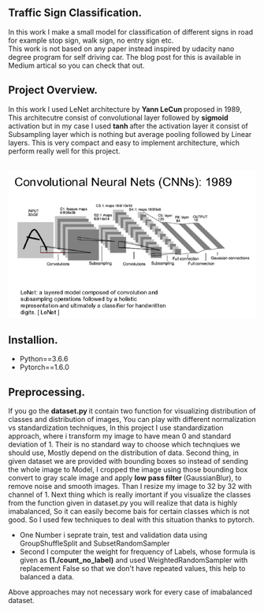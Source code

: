 <h2> Traffic Sign Classification. </h2>
<p>In this work I make a small model for classification of different signs in road for example stop sign, walk sign, no entry sign etc.<br/>
This work is not based on any paper instead inspired by udacity nano degree program for self driving car. The blog post for this is available in Medium artical so you can check that out. </p>
<h2> Project Overview. </h2>
<p>In this work I used LeNet architecture by <b>Yann LeCun </b> proposed in 1989, This architecutre consist of convolutional layer followed by <b> sigmoid </b> activation but in my case I used <b> tanh </b> after the activation layer it consist of  Subsampling layer which is nothing but average pooling followed by Linear layers.
This is very compact and easy to implement architecture, which perform really well for this project.<p>
<br/>
<img src="lenet.png"/>
<h2> Installion. </h2>
  <ul>
  <li> Python==3.6.6</li>
  <li> Pytorch==1.6.0</li>
  </ul>
<h2> Preprocessing. </h2>
<p>If you go the <b> dataset.py </b> it contain two function for visualizing  distribution of classes and distribution of images, You can play with different normalization vs standardization techniques, In this project I use standardization approach, where i transform my image to have mean 0 and standard deviation of 1. Their is no standard way to choose which technqiues we should use, Mostly depend on the distribution of data. 
Second thing, in given dataset we are provided with bounding boxes so instead of sending the whole image to Model, I cropped the image using those bounding box convert to gray scale image and apply <b> low pass filter </b> (GaussianBlur), to remove noise and smooth images. 
Than I resize my image to 32 by 32 with channel of 1. Next thing which is really imortant if you visualize the classes from the function given in dataset.py you will realize that data is highly imabalanced, So it can easily become bais for certain classes which is not good.
So I used few techniques to deal with this situation thanks to pytorch. 
<ul>
  <li> One Number i seprate train, test and validation data using GroupShuffleSplit and SubsetRandomSampler </li>
  <li> Second I computer the weight for frequency of Labels, whose formula is given as <b>(1./count_no_label)</b> and used WeightedRandomSampler with replacement False so that we don't have repeated values, this help to balanced a data. </li>
</ul>
Above approaches may not necessary work for every case of imabalanced dataset.
</p>





